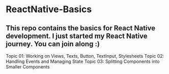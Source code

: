 # ReactNative-Basics
This repo contains the basics for React Native development. I just started my React Native journey. You can join along :)
---------------------------------
Topic 01: Working on Views, Texts, Button, TextInput, Stylesheets
Topic 02: Handling Events and Managing State
Topic 03: Splitting Components into Smaller Components
